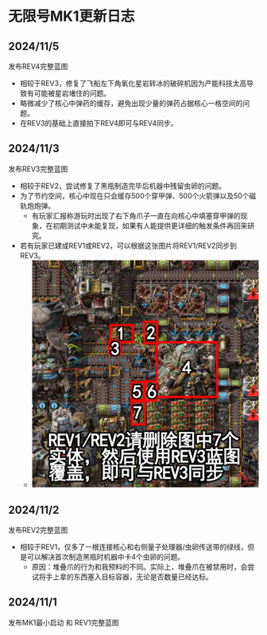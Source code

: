 # 无限号MK1更新日志

## 2024/11/5

发布REV4完整蓝图

- 相较于REV3，修复了飞船左下角氧化星岩转冰的破碎机因为产能科技太高导致有可能被星岩堵住的问题。
- 略微减少了核心中弹药的缓存，避免出现少量的弹药占据核心一格空间的问题。
- 在REV3的基础上直接拍下REV4即可与REV4同步。

## 2024/11/3

发布REV3完整蓝图

- 相较于REV2，尝试修复了黑瓶制造完毕后机器中残留虫卵的问题。
- 为了节约空间，核心中现在只会缓存500个穿甲弹、500个火箭弹以及50个磁轨炮炮弹。
    - 有玩家汇报称游玩时出现了右下角爪子一直在向核心中填塞穿甲弹的现象，在初期测试中未能复现，如果有人能提供更详细的触发条件再回来研究。
- 若有玩家已建成REV1或REV2，可以根据这张图片将REV1/REV2同步到REV3。
    - ![R1orR2toR3](REV1orREV2toREV3.jpg)

## 2024/11/2

发布REV2完整蓝图

- 相较于REV1，仅多了一根连接核心和右侧量子处理器/虫卵传送带的绿线，但是可以解决首次制造黑瓶时机器中卡4个虫卵的问题。
    - 原因：堆叠爪的行为和我预料的不同。实际上，堆叠爪在被禁用时，会尝试将手上拿的东西塞入目标容器，无论是否数量已经达标。

## 2024/11/1

发布MK1最小启动 和 REV1完整蓝图